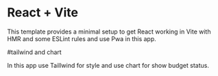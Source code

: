 # React + Vite

This template provides a minimal setup to get React working in Vite with HMR and some ESLint rules and use Pwa in this app.

#tailwind and chart

In this app use Taillwind for style and use chart for show budget status.

